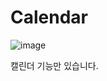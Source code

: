 # Calendar
![image](https://user-images.githubusercontent.com/58039782/231715317-fddf7a44-2ae9-4b7d-809a-3fa6f3e86923.png)

캘린더 기능만 있습니다.
